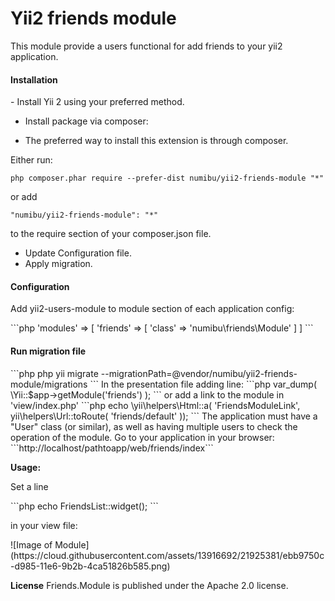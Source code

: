 <h1>Yii2 friends module</h1>
<p> This module provide a users  functional  for add friends to your yii2 application. </p>
<h4>Installation</h4>
 - Install Yii 2 using your preferred method.
 
 - Install package via composer:
  - <p>The preferred way to install this extension is through composer.</p>
  <p>Either run:</p>
  <code>php composer.phar require --prefer-dist numibu/yii2-friends-module "*"</code>
  <p>or add</p>
  <code>"numibu/yii2-friends-module": "*"</code>
	<p>to the require section of your composer.json file.</p>

- Update Configuration file.
- Apply migration.

<h4>Configuration</h4>
<p>Add yii2-users-module to module section of each application config:</p>
```php
'modules' => [
	'friends' => [
		'class' => 'numibu\friends\Module'	
		]
	]
```
<h4>Run migration file</h4>
```php 
php yii migrate --migrationPath=@vendor/numibu/yii2-friends-module/migrations
```
In the presentation file adding line:
```php 
var_dump( \Yii::$app->getModule('friends') );
```
or add a link to the module in 'view/index.php'
```php
echo \yii\helpers\Html::a( 'FriendsModuleLink', yii\helpers\Url::toRoute( 'friends/default' ));
```
The application must have a "User" class (or similar), as well as having multiple users to check the operation of the module.
Go to your application in your browser:
	```http://localhost/pathtoapp/web/friends/index```
	
**Usage:**
<p>Set a line </p>
```php 
echo FriendsList::widget();
``` 
<p>in your view file:</p>
![Image of Module](https://cloud.githubusercontent.com/assets/13916692/21925381/ebb9750c-d985-11e6-9b2b-4ca51826b585.png)


**License**
Friends.Module is published under the Apache 2.0 license.

